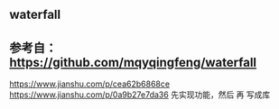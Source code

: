 ## waterfall
## 参考自： https://github.com/mqyqingfeng/waterfall
https://www.jianshu.com/p/cea62b6868ce
https://www.jianshu.com/p/0a9b27e7da36
先实现功能，然后 再 写成库

